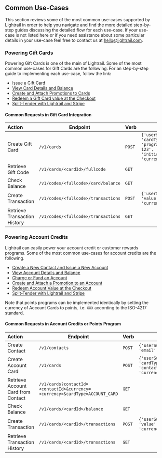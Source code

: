 <a name="use-cases-anchor"></a>
## Common Use-Cases
This section reviews some of the most common use-cases supported by Lightrail in order to help you navigate and find the more detailed step-by-step guides discussing the detailed flow for each use-case. If your use-case is not listed here or if you need assistance about some particular details in your use-case feel free to contact us at hello@lightrail.com.

### Powering Gift Cards

Powering Gift Cards is one of the main of Lightrail. Some of the most common use-cases for Gift Cards are the following. For an step-by-step guide to implementing each use-case, follow the link: 

- [Issue a Gift Card](https://github.com/Giftbit/Lightrail-API-Docs/blob/master/use-cases/gift-card.md)
- [View Card Details and Balance](https://github.com/Giftbit/Lightrail-API-Docs/blob/master/use-cases/card-details.md)
- [Create and Attach Promotions to Cards](https://github.com/Giftbit/Lightrail-API-Docs/blob/master/use-cases/promotions.md)
- [Redeem a Gift Card value at the Checkout](https://github.com/Giftbit/Lightrail-API-Docs/blob/master/use-cases/giftcode-checkout.md) 
- [Split-Tender with Lightrail and Stripe](https://github.com/Giftbit/Lightrail-API-Docs/blob/master/use-cases/stripe-split.md)

#### Common Requests in Gift Card Integration

| Action                       | Endpoint                            | Verb   | Body                                     |
| :--------------------------- | ----------------------------------- | ------ | ---------------------------------------- |
| Create Gift Card             | `/v1/cards`                         | `POST` | `{'userSuppliedId':'gc1', 'cardType':'GIFT_CARD', 'programId':'program-123', 'initialValue':500, 'currency':'USD'}` |
| Retrieve Gift Code           | `/v1/cards/<cardId>/fullcode`       | `GET`  |                                          |
| Check Balance                | `/v1/codes/<fullcode>/card/balance` | `GET`  |                                          |
| Create Transaction           | `/v1/codes/<fullcode>/transactions` | `POST` | `{'userSuppliedId':'tx1', 'value':-10, 'currency':'USD'}` |
| Retrieve Transaction History | `/v1/codes/<fullcode>/transactions` | `GET`  |                                          |

<a name="use-cases-account-credits-anchor"></a>

### Powering Account Credits

Lightrail can easily power your account credit or customer rewards programs. Some of the most common use-cases for account credits are the following. 

- [Create a New Contact and Issue a New Account](https://github.com/Giftbit/Lightrail-API-Docs/blob/master/use-cases/account-credits.md)
- [View Account Details and Balance](https://github.com/Giftbit/Lightrail-API-Docs/blob/master/use-cases/card-details.md)
- [Charge or Fund an Account](https://github.com/Giftbit/Lightrail-API-Docs/blob/master/use-cases/account-credits.md)
- [Create and Attach a Promotion to an Account](https://github.com/Giftbit/Lightrail-API-Docs/blob/master/use-cases/promotions.md) 
- [Redeem Account Value at the Checkout](https://github.com/Giftbit/Lightrail-API-Docs/blob/master/use-cases/giftcode-checkout.md)
- [Split-Tender with Lightrail and Stripe](https://github.com/Giftbit/Lightrail-API-Docs/blob/master/use-cases/stripe-split.md)

Note that points programs can be implemented identically by setting the currency of Account Cards to points, i.e. `XXX` according to the ISO-4217 standard. 

#### Common Requests in Account Credits or Points Program

| Action                             | Endpoint                                 | Verb   | Body                                     |
| :--------------------------------- | ---------------------------------------- | ------ | ---------------------------------------- |
| Create Contact                     | `/v1/contacts`                           | `POST` | `{'userSuppliedId':'ct1', 'email':'name@example.com'}` |
| Create Account Card                | `/v1/cards`                              | `POST` | `{'userSuppliedId':'ac1', 'cardType':'ACCOUNT_CARD', 'contactId':'contact-123', 'currency':'XXX'}` |
| Retrieve Account Card from Contact | `/v1/cards?contactId=<contactId>&currency=<currency>&cardType=ACCOUNT_CARD` | `GET`  |                                          |
| Check Balance                      | `/v1/cards/<cardId>/balance`             | `GET`  |                                          |
| Create Transaction                 | `/v1/cards/<cardId>/transactions`        | `POST` | `{'userSuppliedId':'tx1', 'value':-10, 'currency':'XXX'}` |
| Retrieve Transaction History       | `/v1/cards/<cardId>/transactions`        | `GET`  |                                          |
